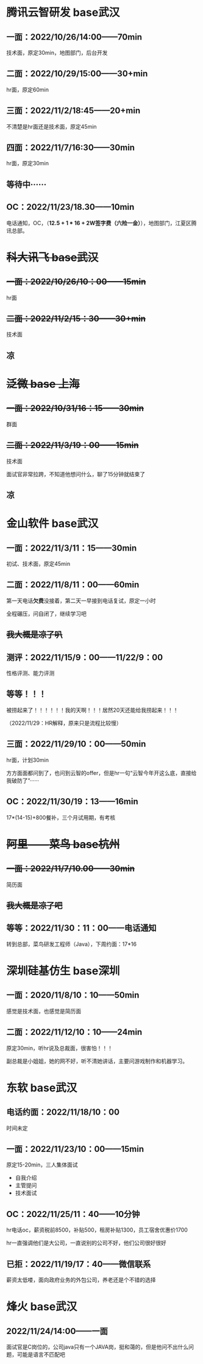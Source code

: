 # 腾讯云智研发	base武汉

## 一面：2022/10/26/14:00——70min

技术面，原定30min，地图部门，后台开发

## 二面：2022/10/29/15:00——30+min

hr面，原定60min

## 三面：2022/11/2/18:45——20+min

不清楚是hr面还是技术面，原定45min

## 四面：2022/11/7/16:30——30min

hr面，原定30min

## 等待中······

## OC：2022/11/23/18.30——10min

电话通知，OC，（**12.5 + 1 * 16 + 2W签字费（六险一金）**），地图部门，江夏区腾讯总部。

# 

# 

# 

# ~~科大讯飞	base武汉~~

## ~~一面：2022/10/26/10：00——15min~~

hr面

## ~~二面：2022/11/2/15：30——30+min~~

技术面

## 凉

# 

# 

# 



# ~~泛微	base 上海~~

## ~~一面：2022/10/31/16：15——30min~~

群面

## ~~二面：2022/11/3/19：00——15min~~

技术面

面试官非常拉跨，不知道他想问什么，聊了15分钟就结束了

## 凉

# 

# 

# 



# 金山软件	base武汉

## 一面：2022/11/3/11：15——30min

初试、技术面，原定45min

## 二面：2022/11/8/11：00——60min

第一天电话**欠费**没接着，第二天一早接到电话复试，原定一小时

全程碾压，问自闭了，继续学习吧

## ~~我大概是凉了叭~~

## 测评：2022/11/15/9：00——11/22/9：00

性格评测、能力评测

## 等等！！！

被捞起来了！！！！！！我的天啊！！！居然20天还能给我捞起来！！！

（2022/11/29：HR解释，原来只是流程比较慢）

## 三面：2022/11/29/10：00——50min

hr面，计划30min

方方面面都问到了，也问到云智的offer，但是hr一句“云智今年开这么底，直接给我破防了”······

## OC：2022/11/30/19：13——16min

17*(14-15)+800餐补，三个月试用期，有考核

# 

# 

# 



# ~~阿里——菜鸟	base杭州~~

## ~~一面：2022/11/7/10.00——30min~~

简历面

## ~~我大概是凉了吧~~

## 等等：2022/11/30：11：00——电话通知

转到总部，菜鸟研发工程师（Java），下周约面：17*16

# 

# 

# 



# 深圳硅基仿生	base深圳

## 一面：2020/11/8/10：10——50min

感觉是技术面，也感觉是简历面

## 二面：2022/11/12/10：10——24min

原定30min，听hr说及总裁面，很害怕！！！

副总裁是小姐姐，她的网不好，听不清她讲话，主要问游戏制作和机器学习。

# 

# 

# 



# 东软	base武汉

## 电话约面：2022/11/18/10：00

时间未定

## 一面：2022/11/23/10：00——15min

原定15-20min，三人集体面试

- 自我介绍
- 主管提问
- 技术面试

## OC：2022/11/25/11：40——10分钟

hr电话oc，薪资税前8500，补贴500，租房补贴1300，员工宿舍优惠价1700

hr一直强调他们是大公司，一直说别的公司不好，他们公司很好很好

## 已拒：2022/11/19/17：40——微信联系

薪资太低喽，面向政府业务的外包公司，养老还是个不错的选择

# 

# 

# 

# 烽火	base武汉

## 2022/11/24/14:00——一面

面试官是C岗位的，公司java只有一个JAVA岗，挺和蔼的，但是他问不出什么问题，可能是语言不匹配吧

# 

# 

# 
